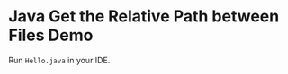 Java Get the Relative Path between Files Demo
=============================================

Run `Hello.java` in your IDE.